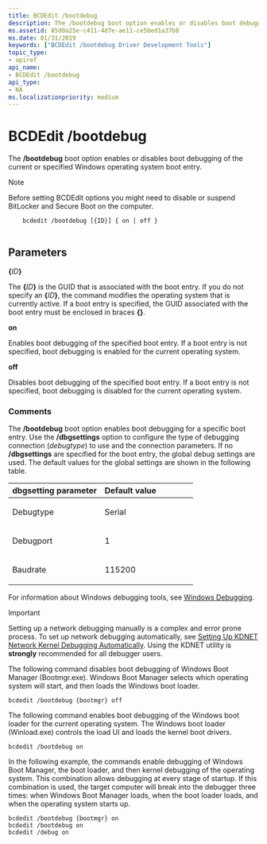 ```yaml
---
title: BCDEdit /bootdebug
description: The /bootdebug boot option enables or disables boot debugging of the current or specified Windows operating system boot entry.
ms.assetid: 85d0a25e-c411-4d7e-ae11-ce5bed1a37b8
ms.date: 01/31/2019
keywords: ["BCDEdit /bootdebug Driver Development Tools"]
topic_type:
- apiref
api_name:
- BCDEdit /bootdebug
api_type:
- NA
ms.localizationpriority: medium
---
```


# BCDEdit /bootdebug


The **/bootdebug** boot option enables or disables boot debugging of the current or specified Windows operating system boot entry.

> [!NOTE]
> Before setting BCDEdit options you might need to disable or suspend BitLocker and Secure Boot on the computer.

 

``` syntax
    bcdedit /bootdebug [{ID}] { on | off } 
   
```

Parameters
----------

**{**<em>ID</em>**}**   

The **{**<em>ID</em>**}** is the GUID that is associated with the boot entry. If you do not specify an **{**<em>ID</em>**}**, the command modifies the operating system that is currently active. If a boot entry is specified, the GUID associated with the boot entry must be enclosed in braces **{}**.

**on**   

Enables boot debugging of the specified boot entry. If a boot entry is not specified, boot debugging is enabled for the current operating system.

**off**   

Disables boot debugging of the specified boot entry. If a boot entry is not specified, boot debugging is disabled for the current operating system.

### Comments

The **/bootdebug** boot option enables boot debugging for a specific boot entry. Use the **/dbgsettings** option to configure the type of debugging connection (*debugtype*) to use and the connection parameters. If no **/dbgsettings** are specified for the boot entry, the global debug settings are used. The default values for the global settings are shown in the following table.

<table>
<colgroup>
<col width="50%" />
<col width="50%" />
</colgroup>
<thead>
<tr class="header">
<th align="left">dbgsetting parameter</th>
<th align="left">Default value</th>
</tr>
</thead>
<tbody>
<tr class="odd">
<td align="left"><p>Debugtype</p></td>
<td align="left"><p>Serial</p></td>
</tr>
<tr class="even">
<td align="left"><p>Debugport</p></td>
<td align="left"><p>1</p></td>
</tr>
<tr class="odd">
<td align="left"><p>Baudrate</p></td>
<td align="left"><p>115200</p></td>
</tr>
</tbody>
</table>

 

For information about Windows debugging tools, see [Windows Debugging](https://msdn.microsoft.com/library/windows/hardware/ff551063).

> [!IMPORTANT]
> Setting up a network debugging manually is a complex and error prone process.
> To set up network debugging automatically, see [Setting Up KDNET Network Kernel Debugging Automatically](https://docs.microsoft.com/windows-hardware/drivers/debugger/setting-up-a-network-debugging-connection-automatically). Using the KDNET utility is **strongly** recommended for all debugger users.


The following command disables boot debugging of Windows Boot Manager (Bootmgr.exe). Windows Boot Manager selects which operating system will start, and then loads the Windows boot loader.

```
bcdedit /bootdebug {bootmgr} off 
```

The following command enables boot debugging of the Windows boot loader for the current operating system. The Windows boot loader (Winload.exe) controls the load UI and loads the kernel boot drivers.

```
bcdedit /bootdebug on 
```

In the following example, the commands enable debugging of Windows Boot Manager, the boot loader, and then kernel debugging of the operating system. This combination allows debugging at every stage of startup. If this combination is used, the target computer will break into the debugger three times: when Windows Boot Manager loads, when the boot loader loads, and when the operating system starts up.

```
bcdedit /bootdebug {bootmgr} on 
bcdedit /bootdebug on 
bcdedit /debug on 
```

 

 





